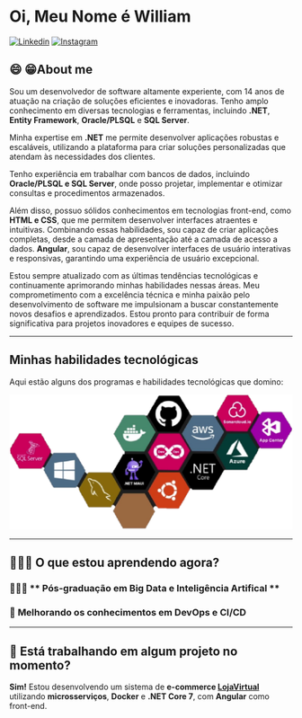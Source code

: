 # Oi, Meu Nome é William

[![Linkedin][Linkedin]][Linkedin-will]
[![Instagram][Instagram]][Instagram-will]


## 😄 😁About me

Sou um desenvolvedor de software altamente experiente, com 14 anos de atuação na criação de soluções eficientes e inovadoras. Tenho amplo conhecimento em diversas tecnologias e ferramentas, incluindo **.NET**,  **Entity Framework**, **Oracle/PLSQL** e **SQL Server**.

Minha expertise em **.NET** me permite desenvolver aplicações robustas e escaláveis, utilizando a plataforma para criar soluções personalizadas que atendam às necessidades dos clientes.

Tenho experiência em trabalhar com bancos de dados, incluindo **Oracle/PLSQL e SQL Server**, onde posso projetar, implementar e otimizar consultas e procedimentos armazenados.

Além disso, possuo sólidos conhecimentos em tecnologias front-end, como **HTML e CSS**, que me permitem desenvolver interfaces atraentes e intuitivas. Combinando essas habilidades, sou capaz de criar aplicações completas, desde a camada de apresentação até a camada de acesso a dados.
**Angular**, sou capaz de desenvolver interfaces de usuário interativas e responsivas, garantindo uma experiência de usuário excepcional.

Estou sempre atualizado com as últimas tendências tecnológicas e continuamente aprimorando minhas habilidades nessas áreas. Meu comprometimento com a excelência técnica e minha paixão pelo desenvolvimento de software me impulsionam a buscar constantemente novos desafios e aprendizados. Estou pronto para contribuir de forma significativa para projetos inovadores e equipes de sucesso.

---
## **Minhas habilidades tecnológicas**
Aqui estão alguns dos programas e habilidades tecnológicas que domino:

![Habilidades técnicas](tec04.png)

---

## 🧑🏼‍💻 O que estou aprendendo agora?
### 🧑🏼‍🎓 ** Pós-graduação em Big Data e Inteligência Artifical **
### 📖 **Melhorando os conhecimentos em DevOps e CI/CD**

---

## 📝 **Está trabalhando em algum projeto no momento?**

**Sim!** Estou desenvolvendo um sistema de **e-commerce [LojaVirtual][lojavirtual-url]** utilizando **microsserviços**, **Docker** e **.NET Core 7**, com **Angular** como front-end.




<!------ Urls ----->

[lojavirtual-url]: https://github.com/willsmarques/Will-MicroServices-dotnet6

[Linkedin]:https://img.shields.io/badge/Linkedin--074F97?&style=for-the-badge&logo=linkedin&logoColor=white

[Instagram]:https://img.shields.io/badge/Instagram-A5112D?&style=for-the-badge&logo=Instagram&logoColor=white

[Linkedin-will]:https://www.linkedin.com/in/williammarquesweb/
[Instagram-will]:https://www.instagram.com/williamsantosmar/
